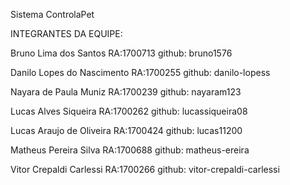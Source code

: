 

Sistema ControlaPet

INTEGRANTES DA EQUIPE:

Bruno Lima dos Santos       RA:1700713		github: bruno1576 

Danilo Lopes do Nascimento  RA:1700255		github: danilo-lopess 

Nayara de Paula Muniz		RA:1700239 		github: nayaram123

Lucas Alves Siqueira        RA:1700262		github: lucassiqueira08

Lucas Araujo de Oliveira    RA:1700424		github: lucas11200

Matheus Pereira Silva       RA:1700688		github: matheus-ereira 

Vitor Crepaldi Carlessi     RA:1700266		github: vitor-crepaldi-carlessi 
